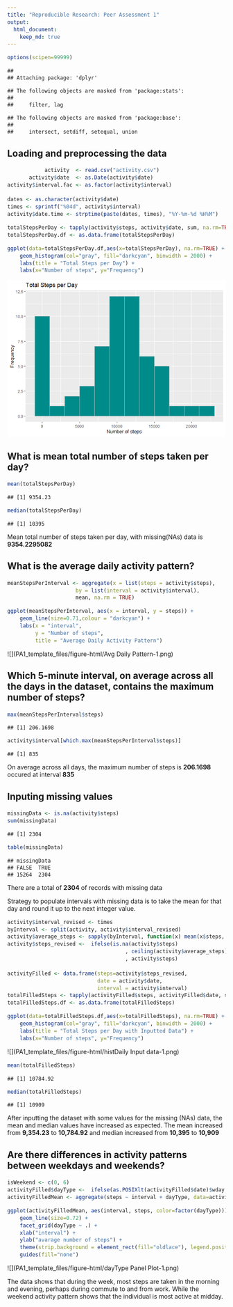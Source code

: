 ```yaml
---
title: "Reproducible Research: Peer Assessment 1"
output: 
  html_document:
    keep_md: true
---
```


```r
options(scipen=99999)
```


```
## 
## Attaching package: 'dplyr'
```

```
## The following objects are masked from 'package:stats':
## 
##     filter, lag
```

```
## The following objects are masked from 'package:base':
## 
##     intersect, setdiff, setequal, union
```

## Loading and preprocessing the data

```r
            activity  <- read.csv("activity.csv")
       activity$date  <- as.Date(activity$date)
activity$interval.fac <- as.factor(activity$interval)

dates <- as.character(activity$date)
times <- sprintf("%04d", activity$interval)
activity$date.time <- strptime(paste(dates, times), "%Y-%m-%d %H%M")
```



```r
totalStepsPerDay <- tapply(activity$steps, activity$date, sum, na.rm=TRUE)
totalStepsPerDay.df <- as.data.frame(totalStepsPerDay)
```



```r
ggplot(data=totalStepsPerDay.df,aes(x=totalStepsPerDay), na.rm=TRUE) + 
    geom_histogram(col="gray", fill="darkcyan", binwidth = 2000) + 
    labs(title = "Total Steps per Day") + 
    labs(x="Number of steps", y="Frequency") 
```

![](PA1_template_files/figure-html/histDaily-1.png)<!-- -->


## What is mean total number of steps taken per day?

```r
mean(totalStepsPerDay)
```

```
## [1] 9354.23
```

```r
median(totalStepsPerDay)
```

```
## [1] 10395
```
Mean total number of steps taken per day, with missing(NAs) data is **9354.2295082**


## What is the average daily activity pattern?

```r
meanStepsPerInterval <- aggregate(x = list(steps = activity$steps), 
                      by = list(interval = activity$interval), 
                      mean, na.rm = TRUE)
```


```r
ggplot(meanStepsPerInterval, aes(x = interval, y = steps)) + 
    geom_line(size=0.71,colour = "darkcyan") + 
    labs(x = "interval", 
         y = "Number of steps", 
         title = "Average Daily Activity Pattern") 
```

![](PA1_template_files/figure-html/Avg Daily Pattern-1.png)<!-- -->

## Which 5-minute interval, on average across all the days in the dataset, contains the maximum number of steps?

```r
max(meanStepsPerInterval$steps)
```

```
## [1] 206.1698
```

```r
activity$interval[which.max(meanStepsPerInterval$steps)]
```

```
## [1] 835
```
On average across all days, the maximum number of steps is **206.1698** occured at interval **835**

## Inputing missing values

```r
missingData <- is.na(activity$steps)
sum(missingData)
```

```
## [1] 2304
```

```r
table(missingData)
```

```
## missingData
## FALSE  TRUE 
## 15264  2304
```
There are a total of **2304** of records with missing data

Strategy to populate intervals with missing data is to take the mean for that day and round it up to the next integer value.


```r
activity$interval_revised <- times
byInterval <- split(activity, activity$interval_revised) 
activity$average_steps <- sapply(byInterval, function(x) mean(x$steps, na.rm = TRUE))
activity$steps_revised <-  ifelse(is.na(activity$steps)
                                      , ceiling(activity$average_steps)
                                      , activity$steps)

activityFilled <- data.frame(steps=activity$steps_revised,
                             date = activity$date,
                             interval = activity$interval)
totalFilledSteps <- tapply(activityFilled$steps, activityFilled$date, sum, na.rm=TRUE)
totalFilledSteps.df <- as.data.frame(totalFilledSteps)
```


```r
ggplot(data=totalFilledSteps.df,aes(x=totalFilledSteps), na.rm=TRUE) + 
    geom_histogram(col="gray", fill="darkcyan", binwidth = 2000) + 
    labs(title = "Total Steps per Day with Inputted Data") + 
    labs(x="Number of steps", y="Frequency") 
```

![](PA1_template_files/figure-html/histDaily Input data-1.png)<!-- -->


```r
mean(totalFilledSteps)
```

```
## [1] 10784.92
```

```r
median(totalFilledSteps)
```

```
## [1] 10909
```
After inputting the dataset with some values for the missing (NAs) data, the mean and median values have increased as expected. The mean increased from **9,354.23** to **10,784.92** and median increased from **10,395** to **10,909**

## Are there differences in activity patterns between weekdays and weekends?

```r
isWeekend <- c(0, 6)
activityFilled$dayType <-  ifelse(as.POSIXlt(activityFilled$date)$wday %in% isWeekend, 'weekend', 'weekday')
activityFilledMean <- aggregate(steps ~ interval + dayType, data=activityFilled, mean)
```


```r
ggplot(activityFilledMean, aes(interval, steps, color=factor(dayType))) + 
    geom_line(size=0.72) + 
    facet_grid(dayType ~ .) +
    xlab("interval") + 
    ylab("avarage number of steps") +
    theme(strip.background = element_rect(fill="oldlace"), legend.position = "none") +
    guides(fill="none")
```

![](PA1_template_files/figure-html/dayType Panel Plot-1.png)<!-- -->

The data shows that during the week, most steps are taken in the morning and evening, perhaps during commute to and from work.
While the weekend activity pattern shows that the individual is most active at midday.

